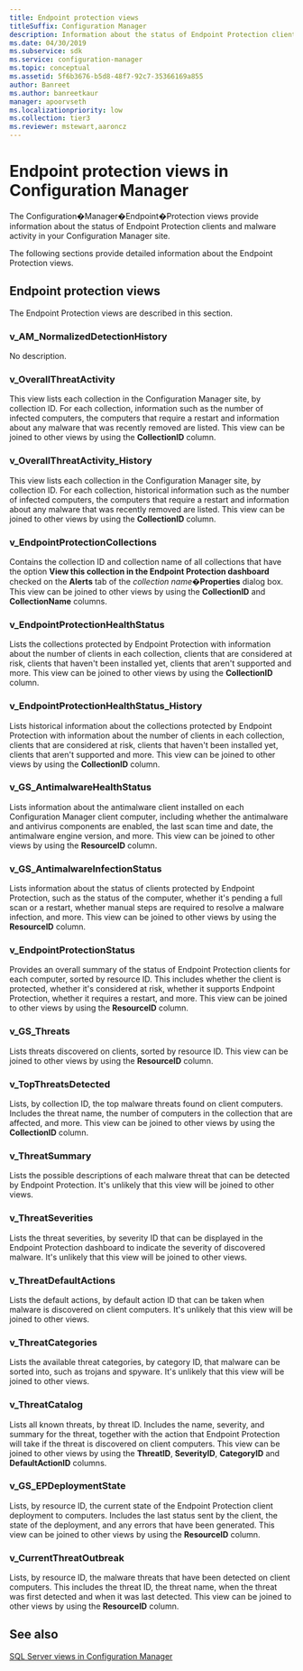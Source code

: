 ```yaml
---
title: Endpoint protection views
titleSuffix: Configuration Manager
description: Information about the status of Endpoint Protection clients and malware activity in your Configuration Manager site.
ms.date: 04/30/2019
ms.subservice: sdk
ms.service: configuration-manager
ms.topic: conceptual
ms.assetid: 5f6b3676-b5d8-48f7-92c7-35366169a855
author: Banreet
ms.author: banreetkaur
manager: apoorvseth
ms.localizationpriority: low
ms.collection: tier3
ms.reviewer: mstewart,aaroncz 
---
```


# Endpoint protection views in Configuration Manager

The Configuration�Manager�Endpoint�Protection views provide information about the status of Endpoint Protection clients and malware activity in your Configuration Manager site.

The following sections provide detailed information about the Endpoint Protection views.

## Endpoint protection views

The Endpoint Protection views are described in this section.

### v_AM_NormalizedDetectionHistory

No description.

### v_OverallThreatActivity

This view lists each collection in the Configuration Manager site, by collection ID. For each collection, information such as the number of infected computers, the computers that require a restart and information about any malware that was recently removed are listed.
This view can be joined to other views by using the **CollectionID** column.

### v_OverallThreatActivity_History

This view lists each collection in the Configuration Manager site, by collection ID. For each collection, historical information such as the number of infected computers, the computers that require a restart and information about any malware that was recently removed are listed.
This view can be joined to other views by using the **CollectionID** column.

### v_EndpointProtectionCollections

Contains the collection ID and collection name of all collections that have the option **View this collection in the Endpoint Protection dashboard** checked on the **Alerts** tab of the *collection name*�**Properties** dialog box.
This view can be joined to other views by using the **CollectionID** and **CollectionName** columns.

### v_EndpointProtectionHealthStatus

Lists the collections protected by Endpoint Protection with information about the number of clients in each collection, clients that are considered at risk, clients that haven't been installed yet, clients that aren't supported and more.
This view can be joined to other views by using the **CollectionID** column.

### v_EndpointProtectionHealthStatus_History

Lists historical information about the collections protected by Endpoint Protection with information about the number of clients in each collection, clients that are considered at risk, clients that haven't been installed yet, clients that aren't supported and more.
This view can be joined to other views by using the **CollectionID** column.

### v_GS_AntimalwareHealthStatus

Lists information about the antimalware client installed on each Configuration Manager client computer, including whether the antimalware and antivirus components are enabled, the last scan time and date, the antimalware engine version, and more.
This view can be joined to other views by using the **ResourceID** column.

### v_GS_AntimalwareInfectionStatus

Lists information about the status of clients protected by Endpoint Protection, such as the status of the computer, whether it's pending a full scan or a restart, whether manual steps are required to resolve a malware infection, and more.
This view can be joined to other views by using the **ResourceID** column.

### v_EndpointProtectionStatus

Provides an overall summary of the status of Endpoint Protection clients for each computer, sorted by resource ID. This includes whether the client is protected, whether it's considered at risk, whether it supports Endpoint Protection, whether it requires a restart, and more.
This view can be joined to other views by using the **ResourceID** column.

### v_GS_Threats

Lists threats discovered on clients, sorted by resource ID.
This view can be joined to other views by using the **ResourceID** column.

### v_TopThreatsDetected

Lists, by collection ID, the top malware threats found on client computers. Includes the threat name, the number of computers in the collection that are affected, and more.
This view can be joined to other views by using the **CollectionID** column.

### v_ThreatSummary

Lists the possible descriptions of each malware threat that can be detected by Endpoint Protection.
It's unlikely that this view will be joined to other views.

### v_ThreatSeverities

Lists the threat severities, by severity ID that can be displayed in the Endpoint Protection dashboard to indicate the severity of discovered malware.
It's unlikely that this view will be joined to other views.

### v_ThreatDefaultActions

Lists the default actions, by default action ID that can be taken when malware is discovered on client computers.
It's unlikely that this view will be joined to other views.

### v_ThreatCategories

Lists the available threat categories, by category ID, that malware can be sorted into, such as trojans and spyware.
It's unlikely that this view will be joined to other views.

### v_ThreatCatalog

Lists all known threats, by threat ID. Includes the name, severity, and summary for the threat, together with the action that Endpoint Protection will take if the threat is discovered on client computers.
This view can be joined to other views by using the **ThreatID**, **SeverityID**, **CategoryID** and **DefaultActionID** columns.

### v_GS_EPDeploymentState

Lists, by resource ID, the current state of the Endpoint Protection client deployment to computers. Includes the last status sent by the client, the state of the deployment, and any errors that have been generated.
This view can be joined to other views by using the **ResourceID** column.

### v_CurrentThreatOutbreak

Lists, by resource ID, the malware threats that have been detected on client computers. This includes the threat ID, the threat name, when the threat was first detected and when it was last detected.
This view can be joined to other views by using the **ResourceID** column.

## See also

[SQL Server views in Configuration Manager](sql-server-views-configuration-manager.md)  
